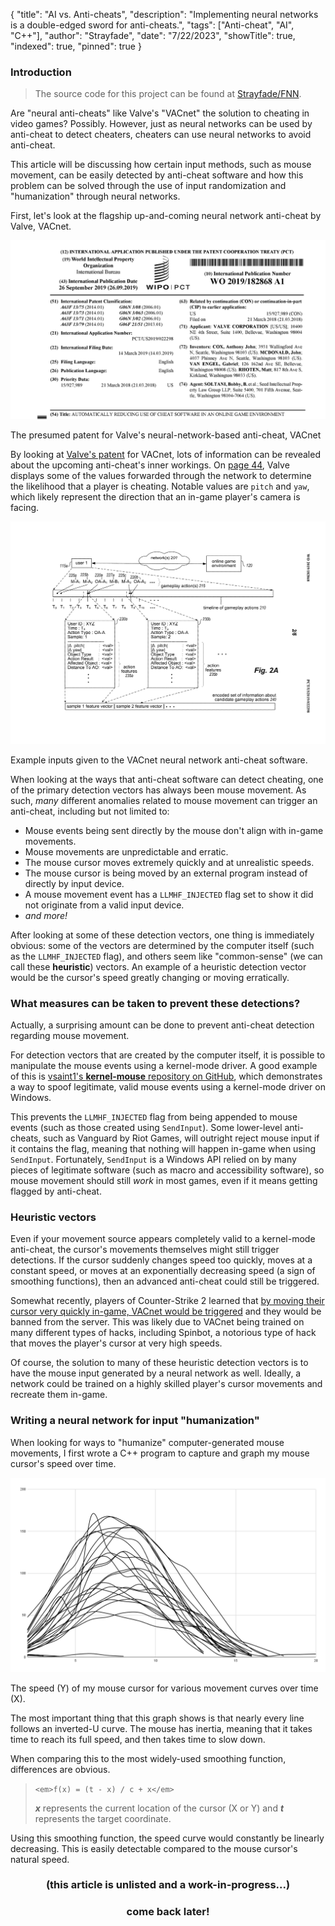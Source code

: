 {
"title": "AI vs. Anti-cheats",
"description": "Implementing neural networks is a double-edged sword for anti-cheats.",
"tags": ["Anti-cheat", "AI", "C++"],
"author": "Strayfade",
"date": "7/22/2023",
"showTitle": true,
"indexed": true,
"pinned": true
}

### Introduction

> The source code for this project can be found at [Strayfade/FNN](https://github.com/Strayfade/FNN).

Are "neural anti-cheats" like Valve's "VACnet" the solution to cheating in video games? Possibly. However, just as neural networks can be used by anti-cheat to detect cheaters, cheaters can use neural networks to avoid anti-cheat.

This article will be discussing how certain input methods, such as mouse movement, can be easily detected by anti-cheat software and how this problem can be solved through the use of input randomization and "humanization" through neural networks.

First, let's look at the flagship up-and-coming neural network anti-cheat by Valve, VACnet.

<img src="/assets/images/FeedForward1.png"/>
<p class="image-caption">The presumed patent for Valve's neural-network-based anti-cheat, VACnet</p>

By looking at [Valve's patent](https://patentimages.storage.googleapis.com/e5/80/ee/aadc4e252c6791/WO2019182868A1.pdf) for VACnet, lots of information can be revealed about the upcoming anti-cheat's inner workings. On [page 44](https://patentimages.storage.googleapis.com/e5/80/ee/aadc4e252c6791/WO2019182868A1.pdf#page=44), Valve displays some of the values forwarded through the network to determine the likelihood that a player is cheating. Notable values are `pitch` and `yaw`, which likely represent the direction that an in-game player's camera is facing.

<img src="/assets/images/FeedForward2.png"/>
<p class="image-caption">Example inputs given to the VACnet neural network anti-cheat software.</p>

When looking at the ways that anti-cheat software can detect cheating, one of the primary detection vectors has always been mouse movement. As such, *many* different anomalies related to mouse movement can trigger an anti-cheat, including but not limited to:

 - Mouse events being sent directly by the mouse don't align with in-game movements.
 - Mouse movements are unpredictable and erratic.
 - The mouse cursor moves extremely quickly and at unrealistic speeds.
 - The mouse cursor is being moved by an external program instead of directly by input device.
 - A mouse movement event has a `LLMHF_INJECTED` flag set to show it did not originate from a valid input device.
 - *and more!*

After looking at some of these detection vectors, one thing is immediately obvious: some of the vectors are determined by the computer itself (such as the `LLMHF_INJECTED` flag), and others seem like "common-sense" (we can call these **heuristic**) vectors. An example of a heuristic detection vector would be the cursor's speed greatly changing or moving erratically.

### What measures can be taken to prevent these detections?

Actually, a surprising amount can be done to prevent anti-cheat detection regarding mouse movement.

For detection vectors that are created by the computer itself, it is possible to manipulate the mouse events using a kernel-mode driver. A good example of this is [vsaint1's **kernel-mouse** repository on GitHub](https://github.com/vsaint1/kernel-mouse), which demonstrates a way to spoof legitimate, valid mouse events using a kernel-mode driver on Windows. 

This prevents the `LLMHF_INJECTED` flag from being appended to mouse events (such as those created using `SendInput`). Some lower-level anti-cheats, such as Vanguard by Riot Games, will outright reject mouse input if it contains the flag, meaning that nothing will happen in-game when using `SendInput`. Fortunately, `SendInput` is a Windows API relied on by many pieces of legitimate software (such as macro and accessibility software), so mouse movement should still *work* in most games, even if it means getting flagged by anti-cheat.

### Heuristic vectors

Even if your movement source appears completely valid to a kernel-mode anti-cheat, the cursor's movements themselves might still trigger detections. If the cursor suddenly changes speed too quickly, moves at a constant speed, or moves at an exponentially decreasing speed (a sign of smoothing functions), then an advanced anti-cheat could still be triggered. 

Somewhat recently, players of Counter-Strike 2 learned that [by moving their cursor very quickly in-game, VACnet would be triggered](https://www.reddit.com/r/cs2/comments/17ea7wg/reproduceable_highdpi_vac_ban_bug/) and they would be banned from the server. This was likely due to VACnet being trained on many different types of hacks, including Spinbot, a notorious type of hack that moves the player's cursor at very high speeds.

Of course, the solution to many of these heuristic detection vectors is to have the mouse input generated by a neural network as well. Ideally, a network could be trained on a highly skilled player's cursor movements and recreate them in-game.

### Writing a neural network for input "humanization"

When looking for ways to "humanize" computer-generated mouse movements, I first wrote a C++ program to capture and graph my mouse cursor's speed over time. 

<img src="/assets/images/FeedForward3.png"/>
<p class="image-caption">The speed (Y) of my mouse cursor for various movement curves over time (X).</p>

The most important thing that this graph shows is that nearly every line follows an inverted-U curve. The mouse has inertia, meaning that it takes time to reach its full speed, and then takes time to slow down.

When comparing this to the most widely-used smoothing function, differences are obvious. 

> `<em>f(x) = (t - x) / c + x</em>`
> 
> **_x_** represents the current location of the cursor (X or Y) and **_t_** represents the target coordinate.

Using this smoothing function, the speed curve would constantly be linearly decreasing. This is easily detectable compared to the mouse cursor's natural speed.

<h3 style="text-align: center;">(this article is unlisted and a work-in-progress...)<h3>
<h3 style="text-align: center;">come back later!<h3>